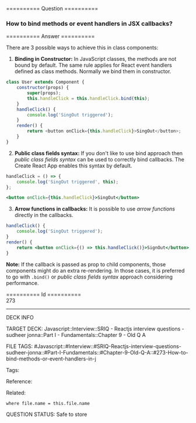 ========== Question ==========  

### How to bind methods or event handlers in JSX callbacks?  

========== Answer ==========  

There are 3 possible ways to achieve this in class components:

1. **Binding in Constructor:** In JavaScript classes, the methods are not bound by default. The same rule applies for React event handlers defined as class methods. Normally we bind them in constructor.

```javascript
class User extends Component {
    constructor(props) {
        super(props);
        this.handleClick = this.handleClick.bind(this);
    }
    handleClick() {
        console.log('SingOut triggered');
    }
    render() {
        return <button onClick={this.handleClick}>SingOut</button>;
    }
}
```

2. **Public class fields syntax:** If you don't like to use bind approach then _public class fields syntax_ can be used to correctly bind callbacks. The Create React App enables this syntax by default.

```jsx
handleClick = () => {
    console.log('SingOut triggered', this);
};
```

```jsx
<button onClick={this.handleClick}>SingOut</button>
```

3. **Arrow functions in callbacks:** It is possible to use _arrow functions_ directly in the callbacks.

```jsx
handleClick() {
    console.log('SingOut triggered');
}
render() {
    return <button onClick={() => this.handleClick()}>SignOut</button>;
}
```

**Note:** If the callback is passed as prop to child components, those components might do an extra re-rendering. In those cases, it is preferred to go with `.bind()` or _public class fields syntax_ approach considering performance.

========== Id ==========  
273

---

DECK INFO

TARGET DECK: Javascript::Interview::SRIQ - Reactjs interview questions - sudheer jonna::Part I - Fundamentals::Chapter 9 - Old Q A

FILE TAGS: #Javascript::#Interview::#SRIQ-Reactjs-interview-questions-sudheer-jonna::#Part-I-Fundamentals::#Chapter-9-Old-Q-A::#273-How-to-bind-methods-or-event-handlers-in-j

Tags:

Reference:

Related:

```dataview
where file.name = this.file.name
```
QUESTION STATUS: Safe to store
